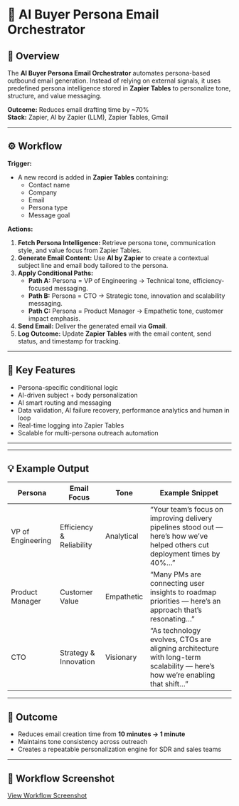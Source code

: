 # 🤖 AI Buyer Persona Email Orchestrator

## 🧭 Overview
The **AI Buyer Persona Email Orchestrator** automates persona-based outbound email generation. Instead of relying on external signals, it uses predefined persona intelligence stored in **Zapier Tables** to personalize tone, structure, and value messaging.

**Outcome:** Reduces email drafting time by ~70%  
**Stack:** Zapier, AI by Zapier (LLM), Zapier Tables, Gmail

---

## ⚙️ Workflow

**Trigger:**  
- A new record is added in **Zapier Tables** containing:
  - Contact name  
  - Company  
  - Email  
  - Persona type  
  - Message goal  

**Actions:**  
1. **Fetch Persona Intelligence:** Retrieve persona tone, communication style, and value focus from Zapier Tables.  
2. **Generate Email Content:** Use **AI by Zapier** to create a contextual subject line and email body tailored to the persona.  
3. **Apply Conditional Paths:**  
   - **Path A:** Persona = VP of Engineering → Technical tone, efficiency-focused messaging.  
   - **Path B:** Persona = CTO → Strategic tone, innovation and scalability messaging.  
   - **Path C:** Persona = Product Manager → Empathetic tone, customer impact emphasis.  
4. **Send Email:** Deliver the generated email via **Gmail**.  
5. **Log Outcome:** Update **Zapier Tables** with the email content, send status, and timestamp for tracking.

---

## 🧩 Key Features
- Persona-specific conditional logic  
- AI-driven subject + body personalization  
- AI smart routing and messaging
- Data validation, AI failure recovery, performance analytics and human in loop 
- Real-time logging into Zapier Tables  
- Scalable for multi-persona outreach automation

---


---

## 💡 Example Output

| Persona | Email Focus | Tone | Example Snippet |
|----------|--------------|------|-----------------|
| VP of Engineering | Efficiency & Reliability | Analytical | “Your team’s focus on improving delivery pipelines stood out — here’s how we’ve helped others cut deployment times by 40%…” |
| Product Manager | Customer Value | Empathetic | “Many PMs are connecting user insights to roadmap priorities — here’s an approach that’s resonating…” |
| CTO | Strategy & Innovation | Visionary | “As technology evolves, CTOs are aligning architecture with long-term scalability — here’s how we’re enabling that shift…” |

---

## 🚀 Outcome
- Reduces email creation time from **10 minutes → 1 minute**
- Maintains tone consistency across outreach
- Creates a repeatable personalization engine for SDR and sales teams

---

## 📸 Workflow Screenshot  
[View Workflow Screenshot](https://github.com/vjlinus/zapier-ai-sales-automation/blob/main/buyer-persona-email-orchestrator/ai-buyer-persona-email-orchestrator.png)





